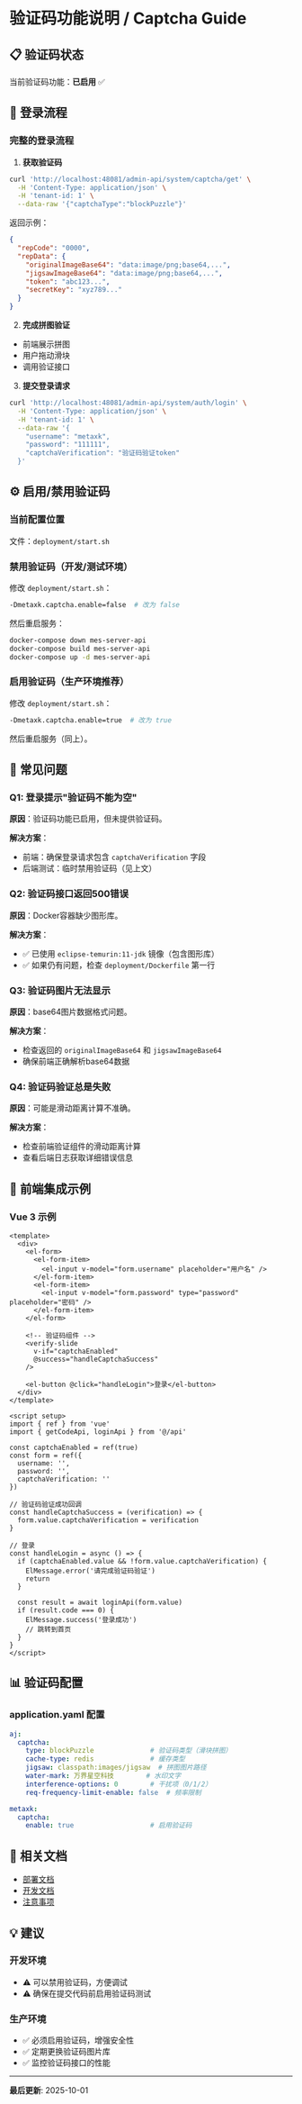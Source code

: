 # 验证码功能说明 / Captcha Guide

## 📋 验证码状态

当前验证码功能：**已启用** ✅

## 🔐 登录流程

### 完整的登录流程

1. **获取验证码**
```bash
curl 'http://localhost:48081/admin-api/system/captcha/get' \
  -H 'Content-Type: application/json' \
  -H 'tenant-id: 1' \
  --data-raw '{"captchaType":"blockPuzzle"}'
```

返回示例：
```json
{
  "repCode": "0000",
  "repData": {
    "originalImageBase64": "data:image/png;base64,...",
    "jigsawImageBase64": "data:image/png;base64,...",
    "token": "abc123...",
    "secretKey": "xyz789..."
  }
}
```

2. **完成拼图验证**
- 前端展示拼图
- 用户拖动滑块
- 调用验证接口

3. **提交登录请求**
```bash
curl 'http://localhost:48081/admin-api/system/auth/login' \
  -H 'Content-Type: application/json' \
  -H 'tenant-id: 1' \
  --data-raw '{
    "username": "metaxk",
    "password": "111111",
    "captchaVerification": "验证码验证token"
  }'
```

## ⚙️ 启用/禁用验证码

### 当前配置位置
文件：`deployment/start.sh`

### 禁用验证码（开发/测试环境）

修改 `deployment/start.sh`：
```bash
-Dmetaxk.captcha.enable=false  # 改为 false
```

然后重启服务：
```bash
docker-compose down mes-server-api
docker-compose build mes-server-api
docker-compose up -d mes-server-api
```

### 启用验证码（生产环境推荐）

修改 `deployment/start.sh`：
```bash
-Dmetaxk.captcha.enable=true  # 改为 true
```

然后重启服务（同上）。

## 🐛 常见问题

### Q1: 登录提示"验证码不能为空"
**原因**：验证码功能已启用，但未提供验证码。

**解决方案**：
- 前端：确保登录请求包含 `captchaVerification` 字段
- 后端测试：临时禁用验证码（见上文）

### Q2: 验证码接口返回500错误
**原因**：Docker容器缺少图形库。

**解决方案**：
- ✅ 已使用 `eclipse-temurin:11-jdk` 镜像（包含图形库）
- ✅ 如果仍有问题，检查 `deployment/Dockerfile` 第一行

### Q3: 验证码图片无法显示
**原因**：base64图片数据格式问题。

**解决方案**：
- 检查返回的 `originalImageBase64` 和 `jigsawImageBase64`
- 确保前端正确解析base64数据

### Q4: 验证码验证总是失败
**原因**：可能是滑动距离计算不准确。

**解决方案**：
- 检查前端验证组件的滑动距离计算
- 查看后端日志获取详细错误信息

## 🔧 前端集成示例

### Vue 3 示例

```vue
<template>
  <div>
    <el-form>
      <el-form-item>
        <el-input v-model="form.username" placeholder="用户名" />
      </el-form-item>
      <el-form-item>
        <el-input v-model="form.password" type="password" placeholder="密码" />
      </el-form-item>
    </el-form>
    
    <!-- 验证码组件 -->
    <verify-slide 
      v-if="captchaEnabled"
      @success="handleCaptchaSuccess"
    />
    
    <el-button @click="handleLogin">登录</el-button>
  </div>
</template>

<script setup>
import { ref } from 'vue'
import { getCodeApi, loginApi } from '@/api'

const captchaEnabled = ref(true)
const form = ref({
  username: '',
  password: '',
  captchaVerification: ''
})

// 验证码验证成功回调
const handleCaptchaSuccess = (verification) => {
  form.value.captchaVerification = verification
}

// 登录
const handleLogin = async () => {
  if (captchaEnabled.value && !form.value.captchaVerification) {
    ElMessage.error('请完成验证码验证')
    return
  }
  
  const result = await loginApi(form.value)
  if (result.code === 0) {
    ElMessage.success('登录成功')
    // 跳转到首页
  }
}
</script>
```

## 📊 验证码配置

### application.yaml 配置
```yaml
aj:
  captcha:
    type: blockPuzzle              # 验证码类型（滑块拼图）
    cache-type: redis              # 缓存类型
    jigsaw: classpath:images/jigsaw  # 拼图图片路径
    water-mark: 万界星空科技        # 水印文字
    interference-options: 0        # 干扰项（0/1/2）
    req-frequency-limit-enable: false  # 频率限制

metaxk:
  captcha:
    enable: true                   # 启用验证码
```

## 🔗 相关文档

- [部署文档](./DEPLOYMENT.md)
- [开发文档](./DEVELOPMENT.md)
- [注意事项](./NOTES.md)

## 💡 建议

### 开发环境
- ⚠️ 可以禁用验证码，方便调试
- ⚠️ 确保在提交代码前启用验证码测试

### 生产环境
- ✅ 必须启用验证码，增强安全性
- ✅ 定期更换验证码图片库
- ✅ 监控验证码接口的性能

---

**最后更新**: 2025-10-01

